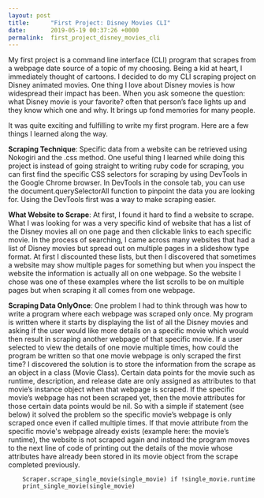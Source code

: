 ```yaml
---
layout: post
title:      "First Project: Disney Movies CLI"
date:       2019-05-19 00:37:26 +0000
permalink:  first_project_disney_movies_cli
---
```



My first project is a command line interface (CLI) program that scrapes from a webpage date source of a topic of my choosing. Being a kid at heart, I immediately thought of cartoons. I decided to do my CLI scraping project on Disney animated movies. One thing I love about Disney movies is how widespread their impact has been. When you ask someone the question: what Disney movie is your favorite? often that person’s face lights up and they know which one and why. It brings up fond memories for many people.

It was quite exciting and fulfilling to write my first program. Here are a few things I learned along the way.

**Scraping Technique**: Specific data from a website can be retrieved using Nokogiri and the .css method. One useful thing I learned while doing this project is instead of going straight to writing ruby code for scraping, you can first find the specific CSS selectors for scraping by using DevTools in the Google Chrome browser. In DevTools in the console tab, you can use the document.querySelectorAll function to pinpoint the data you are looking for. Using the DevTools first was a way to make scraping easier.

**What Website to Scrape**:  At first, I found it hard to find a website to scrape. What I was looking for was a very specific kind of website that has a list of the Disney movies all on one page and then clickable links to each specific movie. In the process of searching, I came across many websites that had a list of Disney movies but spread out on multiple pages in a slideshow type format. At first I discounted these lists, but then I discovered that sometimes a website may show multiple pages for something but when you inspect the website the information is actually all on one webpage. So the website I chose was one of these examples where the list scrolls to be on multiple pages but when scraping it all comes from one webpage. 

**Scraping Data OnlyOnce**: One problem I had to think through was how to write a program where each webpage was scraped only once. My program is written where it starts by displaying the list of all the Disney movies and asking if the user would like more details on a specific movie which would then result in scraping another webpage of that specific movie. If a user selected to view the details of one movie multiple times, how could the program be written so that one movie webpage is only scraped the first time? I discovered the solution is to store the information from the scrape as an object in a class (Movie Class). Certain data points for the movie such as runtime, description, and release date are only assigned as attributes to that movie’s instance object when that webpage is scraped. If the specific movie’s webpage has not been scraped yet, then the movie attributes for those certain data points would be nil. So with a simple if statement (see below) it solved the problem so the specific movie’s webpage is only scraped once even if called multiple times.  If that movie attribute from the specific movie's webpage already exists (example here: the movie’s runtime), the website is not scraped again and instead the program moves to the next line of code of printing out the details of the movie whose attributes have already been stored in its movie object from the scrape completed previously.

```
	Scraper.scrape_single_movie(single_movie) if !single_movie.runtime
	print_single_movie(single_movie)
```


